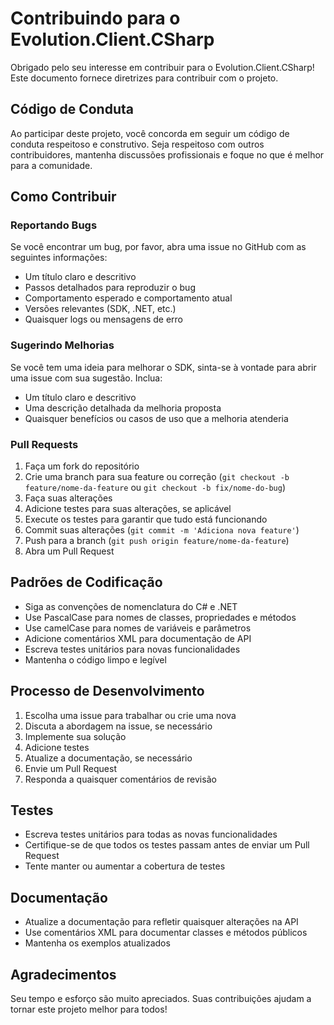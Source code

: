 # Contribuindo para o Evolution.Client.CSharp

Obrigado pelo seu interesse em contribuir para o Evolution.Client.CSharp! Este documento fornece diretrizes para contribuir com o projeto.

## Código de Conduta

Ao participar deste projeto, você concorda em seguir um código de conduta respeitoso e construtivo. Seja respeitoso com outros contribuidores, mantenha discussões profissionais e foque no que é melhor para a comunidade.

## Como Contribuir

### Reportando Bugs

Se você encontrar um bug, por favor, abra uma issue no GitHub com as seguintes informações:

- Um título claro e descritivo
- Passos detalhados para reproduzir o bug
- Comportamento esperado e comportamento atual
- Versões relevantes (SDK, .NET, etc.)
- Quaisquer logs ou mensagens de erro

### Sugerindo Melhorias

Se você tem uma ideia para melhorar o SDK, sinta-se à vontade para abrir uma issue com sua sugestão. Inclua:

- Um título claro e descritivo
- Uma descrição detalhada da melhoria proposta
- Quaisquer benefícios ou casos de uso que a melhoria atenderia

### Pull Requests

1. Faça um fork do repositório
2. Crie uma branch para sua feature ou correção (`git checkout -b feature/nome-da-feature` ou `git checkout -b fix/nome-do-bug`)
3. Faça suas alterações
4. Adicione testes para suas alterações, se aplicável
5. Execute os testes para garantir que tudo está funcionando
6. Commit suas alterações (`git commit -m 'Adiciona nova feature'`)
7. Push para a branch (`git push origin feature/nome-da-feature`)
8. Abra um Pull Request

## Padrões de Codificação

- Siga as convenções de nomenclatura do C# e .NET
- Use PascalCase para nomes de classes, propriedades e métodos
- Use camelCase para nomes de variáveis e parâmetros
- Adicione comentários XML para documentação de API
- Escreva testes unitários para novas funcionalidades
- Mantenha o código limpo e legível

## Processo de Desenvolvimento

1. Escolha uma issue para trabalhar ou crie uma nova
2. Discuta a abordagem na issue, se necessário
3. Implemente sua solução
4. Adicione testes
5. Atualize a documentação, se necessário
6. Envie um Pull Request
7. Responda a quaisquer comentários de revisão

## Testes

- Escreva testes unitários para todas as novas funcionalidades
- Certifique-se de que todos os testes passam antes de enviar um Pull Request
- Tente manter ou aumentar a cobertura de testes

## Documentação

- Atualize a documentação para refletir quaisquer alterações na API
- Use comentários XML para documentar classes e métodos públicos
- Mantenha os exemplos atualizados

## Agradecimentos

Seu tempo e esforço são muito apreciados. Suas contribuições ajudam a tornar este projeto melhor para todos!